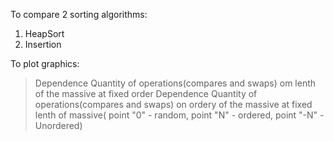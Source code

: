 To compare 2 sorting algorithms:

1) HeapSort
2) Insertion

To plot graphics:

> Dependence Quantity of operations(compares and swaps) om lenth of the massive at fixed order
> Dependence Quantity of operations(compares and swaps) on ordery of the massive at fixed lenth of massive( point "0" - random, point "N" - ordered, point "-N" - Unordered)

